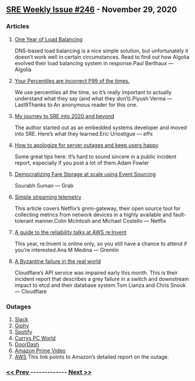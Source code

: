 ## [SRE Weekly Issue #246](https://sreweekly.com/sre-weekly-issue-246/) - November 29, 2020
### Articles

1. [One Year of Load Balancing](https://www.algolia.com/blog/one-year-load-balancing/)

    DNS-based load balancing is a nice simple solution, but unfortunately it doesn’t work well in certain circumstances. Read to find out how Algolia evolved their load balancing system in response.Paul Berthaux — Algolia
1. [Your Percentiles are incorrect P99 of the times.](https://medium.com/last9/your-percentiles-are-incorrect-p99-of-the-times-11436c97d524)

    We use percentiles all the time, so it’s really important to actually understand what they say (and what they don’t).Piyush Verma — Last9Thanks to An anonymous reader for this one.
1. [My journey to SRE into 2020 and beyond](https://blog.effx.com/my-journey-to-sre-into-2020-and-beyond/)

    The author started out as an embedded systems developer and moved into SRE. Here’s what they learned.Eric Uriostigue — effx
1. [How to apologize for server outages and keep users happy](https://searchitoperations.techtarget.com/tip/How-to-apologize-for-server-outages-and-keep-users-happy)

    Some great tips here. It’s hard to sound sincere in a public incident report, especially if you post a lot of them.Adam Fowler
1. [Democratizing Fare Storage at scale using Event Sourcing](https://engineering.grab.com/democratizing-fare-storage-at-scale-using-event-sourcing)

    Sourabh Suman — Grab
1. [Simple streaming telemetry](https://netflixtechblog.com/simple-streaming-telemetry-27447416e68f)

    This article covers Netflix’s gnmi-gateway, their open source tool for collecting metrics from network devices in a highly available and fault-tolerant manner.Colin McIntosh and Michael Costello — Netflix
1. [A guide to the reliability talks at AWS re:Invent](https://www.gremlin.com//blog/a-guide-to-the-reliability-talks-at-aws-re-invent/)

    This year, re:Invent is online only, so you still have a chance to attend if you’re interested.Ana M Medina — Gremlin
1. [A Byzantine failure in the real world](https://blog.cloudflare.com/a-byzantine-failure-in-the-real-world/)

    Cloudflare’s API service was impaired early this month. This is their incident report that describes a grey failure in a switch and downstream impact to etcd and their database system.Tom Lianza and Chris Snook — Cloudflare
### Outages

1. [Slack](https://status.slack.com//2020-11/9b7149becb294cf5)
1. [Giphy](https://status.giphy.com/incidents/n4w9ctdjg2ys)
1. [Spotify](https://www.clashmusic.com/news/spotify-is-down-a-few-tweaks-are-required)
1. [Currys PC World](https://www.express.co.uk/life-style/science-technology/1364015/Currys-PC-World-down-error-message-500-Black-Friday)
1. [DoorDash](https://washingtoncitypaper.com/article/502911/doordash-offers-little-explanation-after-two-weekend-crashes/)
1. [Amazon Prime Video](https://www.express.co.uk/life-style/science-technology/1365624/Amazon-Prime-Video-down-6085-error-message-server-status-latest)
1. [AWS](https://aws.amazon.com/message/11201/)
    This link points to Amazon’s detailed report on the outage.

### [ << Prev ](sreweekly-245.md) ------------- [ Next >> ](sreweekly-247.md)